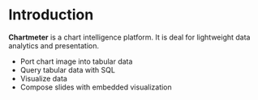 # Introduction

**Chartmeter** is a chart intelligence platform.
It is deal for lightweight data analytics and presentation.

* Port chart image into tabular data
* Query tabular data with SQL
* Visualize data
* Compose slides with embedded visualization
